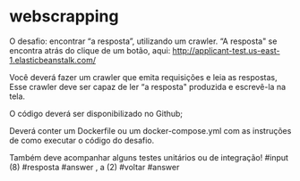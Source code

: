 # webscrapping

O desafio: encontrar “a resposta”, utilizando um crawler.
“A resposta" se encontra atrás do clique de um botão, 
aqui: http://applicant-test.us-east-1.elasticbeanstalk.com/

Você deverá fazer um crawler que emita requisições e leia as respostas, 
Esse crawler deve ser capaz de ler “a resposta" produzida e escrevê-la na tela. 

O código deverá ser disponibilizado no Github;

Deverá conter um Dockerfile ou um docker-compose.yml com as instruções de como executar o código do desafio.

Também deve acompanhar alguns testes unitários ou de integração!
#input (8)
#resposta #answer , a (2)
#voltar #answer
